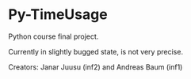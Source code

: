 # Py-TimeUsage
Python course final project.

Currently in slightly bugged state, is not very precise.

Creators: Janar Juusu (inf2) and Andreas Baum (inf1)
